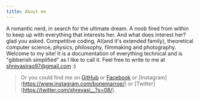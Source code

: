 ```yaml
---
title: About me
---
```


A romantic nerd, in search for the ultimate dream. A noob fired from within to keep up with everything that interests her. And what does interest her? glad you asked. Competitive coding, AI(and it's extended family), theoretical computer science, physics, philosophy, filmmaking and photography.  Welcome to my site! It is a documentation of everything technical and is "gibberish simplified" as I like to call it. Feel free to write to me at shreyasirao97@gmail.com :)
>Or you could find me on [GitHub](https://github.com/shreyasirao) or [Facebook](https://www.facebook.com/profile.php?id=100000567342813) or [Instagram] (https://www.instagram.com/bonemarroe/) or [Twitter] (https://twitter.com/shreyasi__?s=08/).

